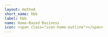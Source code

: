 ```yaml
---
layout: method
short_name: hbb
label: hbb
name: Home-Based Business
icon: <span class="icon-home-outline"></span>
---
```

